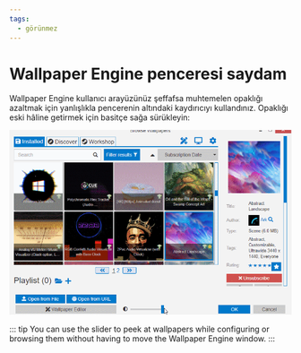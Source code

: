 ```yaml
---
tags:
  - görünmez
---
```


# Wallpaper Engine penceresi saydam

Wallpaper Engine kullanıcı arayüzünüz şeffafsa muhtemelen opaklığı azaltmak için yanlışlıkla pencerenin altındaki kaydırıcıyı kullandınız. Opaklığı eski hâline getirmek için basitçe sağa sürükleyin:

![Use the slider at the bottom of the user interface to control the opacity](./transparentinterface.gif)

::: tip You can use the slider to peek at wallpapers while configuring or browsing them without having to move the Wallpaper Engine window. :::